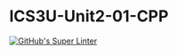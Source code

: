 # ICS3U-Unit2-01-CPP

[![GitHub's Super Linter](https://github.com/JacksonNaufal/ICS3U-Unit2-01-CPP/workflows/GitHub's%20Super%20Linter/badge.svg)](https://github.com/JacksonNaufal/ICS3U-Unit2-01-CPP/actions)
